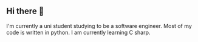 ## Hi there 👋

I'm currently a uni student studying to be a software engineer. 
Most of my code is written in python. 
I am currently learning C sharp. 

<!--
**cRanial-dySfunCtion/cRanial-dySfunCtion** is a ✨ _special_ ✨ repository because its `README.md` (this file) appears on your GitHub profile.

Here are some ideas to get you started:

- 🔭 I’m currently working on ...
- 🌱 I’m currently learning ...
- 👯 I’m looking to collaborate on ...
- 🤔 I’m looking for help with ...
- 💬 Ask me about ...
- 📫 How to reach me: ...
- 😄 Pronouns: ...
- ⚡ Fun fact: ...
-->
